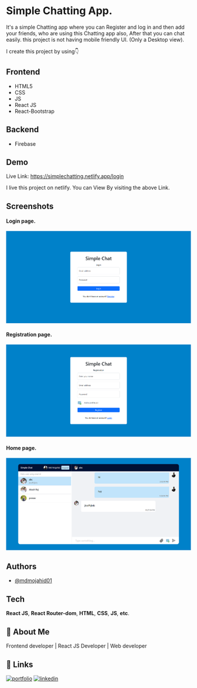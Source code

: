 
# Simple Chatting App.

It's a simple Chatting app where you can Register and log in and then add your friends, who are using this Chatting app also, After that you can chat easily. this project is not having mobile friendly UI. (Only a Desktop view).

I create this project by using👇
## Frontend
- HTML5
- CSS
- JS
- React JS
- React-Bootstrap


## Backend
- Firebase


## Demo

Live Link: https://simplechatting.netlify.app/login

I live this project on netlify. You can View By visiting the above Link.
## Screenshots

#### Login page.
![App Screenshot](https://raw.githubusercontent.com/mdmojahid01/chat-app/master/screenshot/1.png)

#### Registration page.
![App Screenshot](https://raw.githubusercontent.com/mdmojahid01/chat-app/master/screenshot/2.png)
#### Home page.
![App Screenshot](https://raw.githubusercontent.com/mdmojahid01/chat-app/master/screenshot/3.png)
## Authors

- [@mdmojahid01](https://www.github.com/mdmojahid01)


## Tech

 **React JS**,  **React Router-dom**, **HTML**, **CSS**, **JS**, **etc**.


## 🚀 About Me

Frontend developer | React JS Developer | Web developer


## 🔗 Links
[![portfolio](https://img.shields.io/badge/my_portfolio-000?style=for-the-badge&logo=ko-fi&logoColor=white)](https://mdmojahid.netlify.app/)
[![linkedin](https://img.shields.io/badge/linkedin-0A66C2?style=for-the-badge&logo=linkedin&logoColor=white)](https://www.linkedin.com/in/mdmojahid01)


